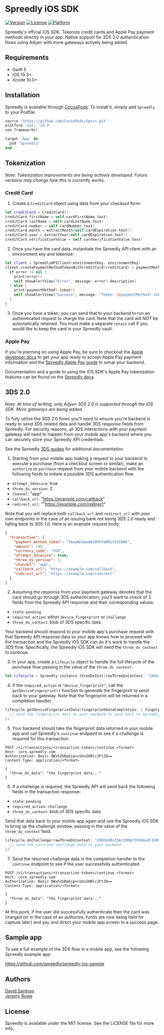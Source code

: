 # Spreedly iOS SDK

[![Version](https://img.shields.io/cocoapods/v/Spreedly.svg?style=flat)](http://cocoapods.org/pods/Spreedly)
[![License](https://img.shields.io/cocoapods/l/Spreedly.svg?style=flat)](http://cocoapods.org/pods/Spreedly)
[![Platform](https://img.shields.io/cocoapods/p/Spreedly.svg?style=flat)](http://cocoapods.org/pods/Spreedly)

Spreedly's official iOS SDK. Tokenize credit cards and Apple Pay payment methods directly in your app. Native support for 3DS 2.0 authentication flows using Adyen with more gateways actively being added.

## Requirements

* Swift 5
* iOS 10.3+
* Xcode 10.0+

## Installation

Spreedly is available through [CocoaPods](http://cocoapods.org). To install
it, simply add `Spreedly` to your Podfile:

```ruby
source 'https://github.com/CocoaPods/Specs.git'
platform :ios, '10.3'
use_frameworks!

target 'App' do
  pod 'Spreedly'
end

```

## Tokenization

_Note: Tokenization improvements are being actively developed. Future versions may change how this is currently works._

### Credit Card

1. Create a `CreditCard` object using data from your checkout form:

```swift
let creditCard = CreditCard()
creditCard.firstName = self.cardFirstName.text!
creditCard.lastName = self.cardLastName.text!
creditCard.number = self.cardNumber.text!
creditCard.month = extractMonth(self.cardExpiration.text!)
creditCard.year = extractYear(self.cardExpiration.text!)
creditCard.verificationValue = self.cardVerificationValue.text!
```

2. Once you have the card data, instantiate the Spreedly API client with an environment key and tokenize:

```swift
let client = SpreedlyAPIClient(environmentKey: environmentKey)
client.createPaymentMethodTokenWithCreditCard(creditCard) { paymentMethod, error -> Void in
  if error != nil {
    print(error!)
    self.showAlertView("Error", message: error!.description)
  } else {
    print(paymentMethod!.token!)
    self.showAlertView("Success", message: "Token: \(paymentMethod!.token!)")
  }
}
```

3. Once you have a token, you can send that to your backend to run an authenticated request to charge the card. Note that the card will *NOT* be automatically retained. You must make a separate `retain` call if you would like to keep the card in your Spreedly vault.

### Apple Pay

If you're planning on using Apple Pay, be sure to checkout the [Apple developer docs](https://developer.apple.com/apple-pay/) to get your app ready to accept Apple Pay payment information and the [Spreedly Apple Pay guide](https://docs.spreedly.com/guides/apple-pay/) to setup your backend.

Documentation and a guide to using the iOS SDK's Apple Pay tokenization features can be found on the [Spreedly docs](https://docs.spreedly.com/guides/mobile/ios).

## 3DS 2.0

_Note: At time of writing, only Adyen 3DS 2.0 is supported through the iOS SDK. More gateways are being added._

To fully utilize the 3DS 2.0 flows you'll need to ensure you're backend is ready to send 3DS related data and handle 3DS response fields from Spreedly. For security reasons, all 3DS interactions with your payment gateway will need to happen from your mobile app's backend where you can securely store your Spreedly API credentials.

See the Spreedly [3DS guides](https://docs.spreedly.com/guides/3dsecure-landing/) for additional documentation.

1. Starting from your mobile app making a request to your backend to execute a purchase (from a checkout screen or similar), make an `authorize` or `purchase` request from your mobile backend with the following fields to initiate a possible 3DS authentication flow.

* `attempt_3dsecure`: true
* `three_ds_version`: 2
* `channel`: "app"
* `callback_url`: "https://example.com/callback"
* `redirect_url`: ""https://example.com/redirect"

Note that you will replace both `callback_url` and `redirect_url` with your own endpoints in the case of an issuing bank not being 3DS 2.0 ready and falling back to 3DS 1.0. Here is an example request body:

```json
{
  "transaction": {
    "payment_method_token": "56wyNnSmuA6CWYP7w0MiYCVIbW6",
    "amount": 100,
    "currency_code": "USD",
    "attempt_3dsecure": true,
    "three_ds_version": 2,
    "channel": "app",
    "callback_url": "https://example.com/callback",
    "redirect_url": "https://example.com/redirect"
  }
}
```

2. Assuming the response from your payment gateway denotes that the card should go through 3DS authentication, you'll want to check of 3 fields from the Spreedly API response and their corresponding values:

* `state`: `pending`
* `required_action`: either `device_fingerprint` or `challenge`
* `three_ds_context`: blob of 3DS specific data

Your backend should respond to your mobile app's purchase request with that Spreedly API response data so your app knows how to proceed with the transaction and the Spreedly iOS SDK can do it's work to handle the 3DS flow. Specifically, the Spreedly iOS SDK will need the `three_ds_context` to continue.

3. In your app, create a `Lifecycle` object to handle the full lifecycle of the purchase flow passing in the value of the `three_ds_context`:

```swift
let lifecycle = Spreedly.instance.threeDsInit(rawThreeDsContext: "ZXhhZSAzZHMgcmVzcG9uc2UgZGF0YQ==....")
```

4. If the `required_action` is `"device_fingerprint"`, call the `getDeviceFingerprint()` function to generate the fingerprint to send back to your gateway. Note that the fingerprint will be returned in a completion handler.

```swift
lifecycle.getDeviceFingerprintData(fingerprintDataCompletion: { fingerprintData in
  // send the fingerprint data to your backend to send back to Spreedly
})
```

5. Your backend should take the fingerprint data returned in your mobile app and call Spreedly's `continue` endpoint to see if a challenge is required for this transaction.

```
POST /v1/transactions/<transaction-token>/continue.<format>
Host: core.spreedly.com
Authorization: Basic QWxhZGRpbjpvcGVuIHNlc2FtZQ==
Content-Type: application/<format>

{
  "three_ds_data": "the fingerprint data..."
}
```

6. If a challenge is required, the Spreedly API will send back the following fields in the transaction response:

* `state`: `pending`
* `required_action`: `challenge`
* `three_ds_context`: blob of 3DS specific data

Send that data back to your mobile app again and use the Spreedly iOS SDK to bring up the challenge window, passing in the value of the `three_ds_context` field.

```swift
lifecycle.doChallenge(rawThreeDsContext: "ZXhhbXBsZSAzZHMgY2hhbGxdlIGRhdGE=...", challengeCompletion: { challengeData in
  // send the returned challenge data to your backend
})
```

7. Send the returned challenge data in the completion handler to the `continue` endpoint to see if the user successfully authenticated.

```
POST /v1/transactions/<transaction-token>/continue.<format>
Host: core.spreedly.com
Authorization: Basic QWxhZGRpbjpvcGVuIHNlc2FtZQ==
Content-Type: application/<format>

{
  "three_ds_data": "the fingerprint data..."
}
```

At this point, if the user did successfully authenticate then the card was charged (or in the case of an authorize, funds are now being held for capture later) and you and direct your mobile app screen to a success page.

## Sample app

To see a full example of the 3DS flow in a mobile app, see the following Spreedly example app:

https://github.com/spreedly/spreedly-ios-sample


## Authors

[David Santoso](https://github.com/davidsantoso)
<br/>
[Jeremy Rowe](https://github.com/jeremywrowe)

## License

Spreedly is available under the MIT license. See the LICENSE file for more info.
